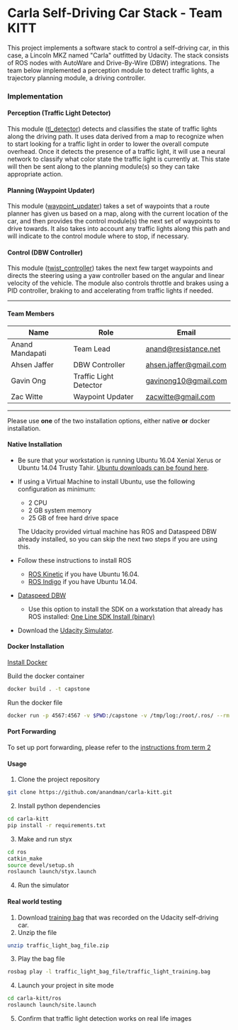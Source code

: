 # Carla Self-Driving Car Stack - Team KITT

This project implements a software stack to control a self-driving car, in this case, a Lincoln MKZ named "Carla" outfitted by Udacity. The stack consists of ROS nodes with AutoWare and Drive-By-Wire (DBW) integrations. The team below implemented a perception module to detect traffic lights, a trajectory planning module, a driving controller.

### Implementation

#### Perception (Traffic Light Detector)

This module ([tl_detector](ros/src/tl_detector/tl_detector.py)) detects and classifies the state of traffic lights along the driving path. It uses data derived from a map to recognize when to start looking for a traffic light in order to lower the overall compute overhead. Once it detects the presence of a traffic light, it will use a neural network to classify what color state the traffic light is currently at. This state will then be sent along to the planning module(s) so they can take appropriate action.

#### Planning (Waypoint Updater)

This module ([waypoint_updater](ros/src/waypoint_updater/waypoint_updater.py)) takes a set of waypoints that a route planner has given us based on a map, along with the current location of the car, and then provides the control module(s) the next set of waypoints to drive towards. It also takes into account any traffic lights along this path and will indicate to the control module where to stop, if necessary.

#### Control (DBW Controller)

This module ([twist_controller](ros/src/twist_controller/twist_controller.py)) takes the next few target waypoints and directs the steering using a yaw controller based on the angular and linear velocity of the vehicle. The module also controls throttle and brakes using a PID controller, braking to and accelerating from traffic lights if needed.

---

#### Team Members

| Name              | Role                      | Email                     |
| ----------------- | ------------------------- | -----------------         |
| Anand Mandapati   | Team Lead                 | anand@resistance.net      |
| Ahsen Jaffer      | DBW Controller            | ahsen.jaffer@gmail.com    |
| Gavin Ong         | Traffic Light Detector    | gavinong10@gmail.com      |
| Zac Witte         | Waypoint Updater          | zacwitte@gmail.com        |

---

Please use **one** of the two installation options, either native **or** docker installation.

#### Native Installation

* Be sure that your workstation is running Ubuntu 16.04 Xenial Xerus or Ubuntu 14.04 Trusty Tahir. [Ubuntu downloads can be found here](https://www.ubuntu.com/download/desktop).
* If using a Virtual Machine to install Ubuntu, use the following configuration as minimum:
  * 2 CPU
  * 2 GB system memory
  * 25 GB of free hard drive space

  The Udacity provided virtual machine has ROS and Dataspeed DBW already installed, so you can skip the next two steps if you are using this.

* Follow these instructions to install ROS
  * [ROS Kinetic](http://wiki.ros.org/kinetic/Installation/Ubuntu) if you have Ubuntu 16.04.
  * [ROS Indigo](http://wiki.ros.org/indigo/Installation/Ubuntu) if you have Ubuntu 14.04.
* [Dataspeed DBW](https://bitbucket.org/DataspeedInc/dbw_mkz_ros)
  * Use this option to install the SDK on a workstation that already has ROS installed: [One Line SDK Install (binary)](https://bitbucket.org/DataspeedInc/dbw_mkz_ros/src/81e63fcc335d7b64139d7482017d6a97b405e250/ROS_SETUP.md?fileviewer=file-view-default)
* Download the [Udacity Simulator](https://github.com/udacity/CarND-Capstone/releases).

#### Docker Installation
[Install Docker](https://docs.docker.com/engine/installation/)

Build the docker container
```bash
docker build . -t capstone
```

Run the docker file
```bash
docker run -p 4567:4567 -v $PWD:/capstone -v /tmp/log:/root/.ros/ --rm -it capstone
```

#### Port Forwarding
To set up port forwarding, please refer to the [instructions from term 2](https://classroom.udacity.com/nanodegrees/nd013/parts/40f38239-66b6-46ec-ae68-03afd8a601c8/modules/0949fca6-b379-42af-a919-ee50aa304e6a/lessons/f758c44c-5e40-4e01-93b5-1a82aa4e044f/concepts/16cf4a78-4fc7-49e1-8621-3450ca938b77)

#### Usage

1. Clone the project repository
```bash
git clone https://github.com/anandman/carla-kitt.git
```

2. Install python dependencies
```bash
cd carla-kitt
pip install -r requirements.txt
```
3. Make and run styx
```bash
cd ros
catkin_make
source devel/setup.sh
roslaunch launch/styx.launch
```
4. Run the simulator

#### Real world testing
1. Download [training bag](https://s3-us-west-1.amazonaws.com/udacity-selfdrivingcar/traffic_light_bag_file.zip) that was recorded on the Udacity self-driving car.
2. Unzip the file
```bash
unzip traffic_light_bag_file.zip
```
3. Play the bag file
```bash
rosbag play -l traffic_light_bag_file/traffic_light_training.bag
```
4. Launch your project in site mode
```bash
cd carla-kitt/ros
roslaunch launch/site.launch
```
5. Confirm that traffic light detection works on real life images
